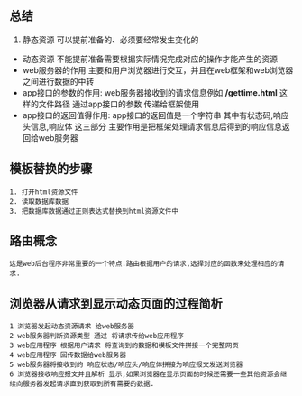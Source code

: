 ##  总结

1. 静态资源 可以提前准备的、必须要经常发生变化的
- 动态资源 不能提前准备需要根据实际情况完成对应的操作才能产生的资源
- web服务器的作用 主要和用户浏览器进行交互，并且在web框架和web浏览器之间进行数据的中转
- app接口的参数的作用: web服务器接收到的请求信息例如 **/gettime.html** 这样的文件路径 通过app接口的参数 传递给框架使用
- app接口的返回值得作用: app接口的返回值是一个字符串 其中有状态码,响应头信息,响应体 这三部分 主要作用是把框架处理请求信息后得到的响应信息返回给web服务器

## 模板替换的步骤
    1. 打开html资源文件
    2. 读取数据库数据
    3. 把数据库数据通过正则表达式替换到html资源文件中

## 路由概念

    这是web后台程序非常重要的一个特点.路由根据用户的请求,选择对应的函数来处理相应的请求.

## 浏览器从请求到显示动态页面的过程简析

    1 浏览器发起动态资源请求 给web服务器
    2 web服务器判断资源类型 通过 将请求传给web应用程序
    3 web应用程序 根据用户请求 将查询到的数据和模板文件拼接一个完整网页
    4 web应用程序 回传数据给web服务器
    5 web服务器将接收到的 响应状态/响应头/响应体拼接为响应报文发送浏览器
    6 浏览器接收响应报文并且解析 显示,如果浏览器在显示页面的时候还需要一些其他资源会继续向服务器发起请求直到获取到所有需要的数据.
